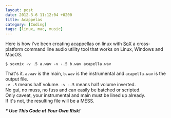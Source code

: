 ```yaml
---
layout: post
date: 2012-3-6 11:12:04 +0200
title: Acappelas
category: [Coding]
tags: [linux, mac, music]
---
```


Here is how i've been creating acappellas on linux with [SoX](http://sox.sourceforge.net "SoX - Sound eXchange") 
a cross-platform command line audio utility tool that works on Linux, Windows and MacOS.

```
$ soxmix -v .5 a.wav -v -.5 b.wav acapella.wav
```

That's it. `a.wav` is the main, `b.wav` is the instrumental and `acapella.wav` is the output file.    
`-v .5` means half volume. `-v -.5` means half volume inverted.    
No gui, no muss, no fuss and can easily be batched or scripted.    
Only caveat, your instrumental and main must be lined up already.    
If it's not, the resulting file will be a MESS.

***\* Use This Code at Your Own Risk!***
